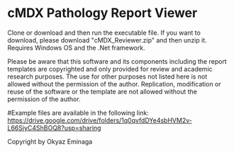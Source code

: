 # cMDX Pathology Report Viewer
Clone or download and then run the executable file. If you want to download, please download "cMDX_Reviewer.zip" and then unzip it.
Requires Windows OS and the .Net framework.

Please be aware that this software and its components including the report templates are copyrighted and only provided for review and academic research purposes. The use for other purposes not listed here is not allowed without the permission of the author. Replication, modification or reuse of the software or the template are not allowed without the permission of the author.

#Example files are available in the following link:
https://drive.google.com/drive/folders/1q0qvfdDYe4sbHVM2v-L66SjyC4ShBOQ8?usp=sharing

Copyright by Okyaz Eminaga
